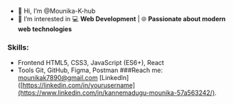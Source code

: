 - 👋 Hi, I’m @Mounika-K-hub
- 👀 I’m interested in 💻 **Web Development** | 🌐 **Passionate about modern web technologies**
### Skills:
- Frontend HTML5, CSS3, JavaScript (ES6+), React
- Tools Git, GitHub, Figma, Postman
###Reach me: mounikak7890@gmail.com
[LinkedIn]([https://linkedin.com/in/yourusername](https://www.linkedin.com/in/kannemadugu-mounika-57a563242/).


<!---
Mounika-K-hub/Mounika-K-hub is a ✨ special ✨ repository because its `README.md` (this file) appears on your GitHub profile.
You can click the Preview link to take a look at your changes.
--->
